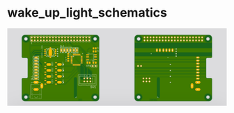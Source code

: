 # wake_up_light_schematics

![Schematics Rendered Image](render.png?raw=true "Schematics Rendered Image")
